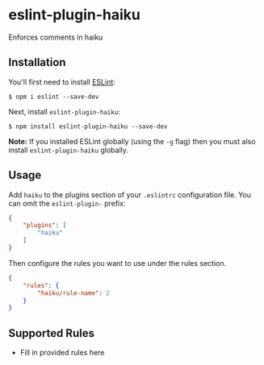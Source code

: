 # eslint-plugin-haiku

Enforces comments in haiku

## Installation

You'll first need to install [ESLint](http://eslint.org):

```
$ npm i eslint --save-dev
```

Next, install `eslint-plugin-haiku`:

```
$ npm install eslint-plugin-haiku --save-dev
```

**Note:** If you installed ESLint globally (using the `-g` flag) then you must also install `eslint-plugin-haiku` globally.

## Usage

Add `haiku` to the plugins section of your `.eslintrc` configuration file. You can omit the `eslint-plugin-` prefix:

```json
{
    "plugins": [
        "haiku"
    ]
}
```


Then configure the rules you want to use under the rules section.

```json
{
    "rules": {
        "haiku/rule-name": 2
    }
}
```

## Supported Rules

* Fill in provided rules here





